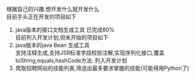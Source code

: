 根据自己的兴趣.想开发什么就开发什么  
目前手头正在开发的项目如下  
1. java版本的接口文档生成工具  已完成80%  
目前列入开发计划,但未开始的项目如下  
1. java版本的java Bean 生成工具  
  支持注释生成,支持JSR标准字段校验注解,实现序列化接口,覆盖toString,equals,hashCode方法.  列入开发计划  
2. 爬取招聘网站的技能列表,筛选出最多要求掌握的技能(可能得用Python了)  
